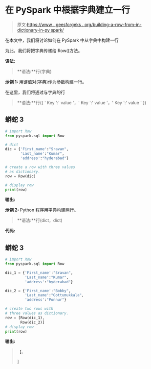 # 在 PySpark 中根据字典建立一行

> 原文:[https://www . geesforgeks . org/building-a-row-from-in-dictionary-in-py spark/](https://www.geeksforgeeks.org/building-a-row-from-a-dictionary-in-pyspark/)

在本文中，我们将讨论如何在 PySpark 中从字典中构建一行

为此，我们将把字典传递给 Row()方法。

**语法:**

> **语法:**行(字典)

**示例 1:** 用键值对(字典)作为参数构建一行。

在这里，我们将通过与字典的行

> **语法:**行({ ' Key ':' value '，' Key ':' value '，' Key ':' value ' })

## 蟒蛇 3

```py
# import Row
from pyspark.sql import Row

# dict
dic = {'First_name':"Sravan", 
       'Last_name':"Kumar",
       'address':"hyderabad"}

# create a row with three values
# as dictionary.
row = Row(dic)

# display row
print(row)
```

**输出:**

**示例 2:** Python 程序用字典构建两行。

> **语法:**行(dict，dict)

**代码:**

## 蟒蛇 3

```py
# import Row
from pyspark.sql import Row

dic_1 = {'First_name':"Sravan", 
         'Last_name':"Kumar",
         'address':"hyderabad"}

dic_2 = {'First_name':"Bobby",
         'Last_name':"Gottumukkala",
         'address':"Ponnur"}

# create two rows with
# three values as dictionary.
row = [Row(dic_1),
       Row(dic_2)]
# display row
print(row)
```

**输出:**

> 【<row>、</row>
> 
> <row>]</row>